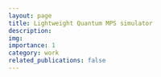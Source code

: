 ```yaml
---
layout: page
title: Lightweight Quantum MPS simulator
description:
img:
importance: 1
category: work
related_publications: false
---
```

